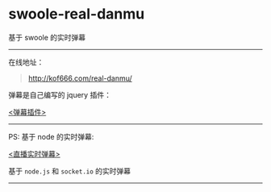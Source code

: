 # swoole-real-danmu

基于 swoole 的实时弹幕

---

在线地址：

> http://kof666.com/real-danmu/

弹幕是自己编写的 jquery 插件：

[<弹幕插件>](https://github.com/kof97/kof-danmu.git)

---

PS: 基于 node 的实时弹幕: 

[<直播实时弹幕>](https://github.com/kof97/realtime-danmu.git)

基于 `node.js` 和 `socket.io` 的实时弹幕

---